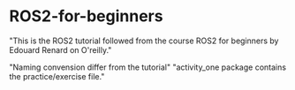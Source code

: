 # ROS2-for-beginners

"This is the ROS2 tutorial followed from the course ROS2 for beginners by Edouard Renard on O'reilly."

"Naming convension differ from the tutorial"
"activity_one package contains the practice/exercise file."